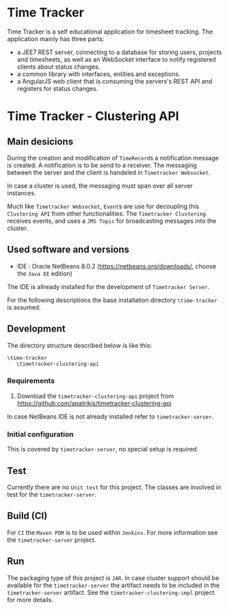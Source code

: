 # Time Tracker
Time Tracker is a self educational application for timesheet tracking. The application mainly has three parts:
- a JEE7 REST server, connecting to a database for storing users, projects and timesheets, as well as an WebSocket interface to notify registered clients about status changes.
- a common library with interfaces, entities and exceptions.
- a AngularJS web client that is consuming the servers's REST API and registers for status changes.

# Time Tracker - Clustering API
## Main desicions
During the creation and modification of `TimeRecord`s a notification message is created. A notification is to be send to a receiver.
The messaging between the server and the client is handeled in `Timetracker Websocket`.

In case a cluster is used, the messaging must span over all server instances.

Much like `Timetracker Websocket`, `Event`s are use for decoupling this `Clustering API` from other functionalities.
The `Timetracker Clustering` receives events, and uses a `JMS Topic` for broadcasting messages into the cluster.

## Used software and versions
- IDE : Oracle NetBeans 8.0.2 (https://netbeans.org/downloads/, choose the `Java EE` edition)

The IDE is allready installed for the development of `Timetracker Server`.

For the following descriptions the base installation directory `\time-tracker` is assumed.

## Development
The directory structure described below is like this:
```
\time-tracker
   \timetracker-clustering-api
```

### Requirements
1. Download the `timetracker-clustering-api` project from https://github.com/apatrikis/timetracker-clustering-api

In case NetBeans IDE is not already installed refer to `timetracker-server`.


### Initial configuration
This is covered by `timetracker-server`, no special setup is required.

## Test
Currently there are no `Unit test` for this project.
The classes are involved in test for the `timetracker-server`.

## Build (CI)
For `CI` the `Maven POM` is to be used within `Jenkins`.
For more information see the `timetracker-server` project.

## Run
The packaging type of this project is `JAR`.
In case cluster support should be available for the `timetracker-server` the artifact needs to be included in the `timetracker-server` artifact.
See the `timetracker-clustering-impl` project for more details.
